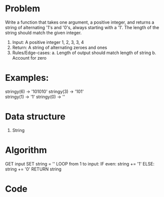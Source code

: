 
# Problem

Write a function that takes one argument, a positive integer, and returns a string of alternating '1's and '0's, always starting with a '1'. The length of the string should match the given integer.

  1. Input: A positive integer 1, 2, 3, 3, 4 
  2. Return: A string of alternating zeroes and ones
  3. Rules/Edge-cases:
    a. Length of output should match length of string
    b. Account for zero

# Examples:
    
  stringy(6)   -> '101010' 
  stringy(3)   -> '101'  
  stringy(1)   -> '1' 
  stringy(0)   -> ''

# Data structure

  1. String

# Algorithm

  GET input 
  SET string = ''
  LOOP from 1 to input:
    IF even: string += '1'
    ELSE: string += '0'
  RETURN string 

# Code


